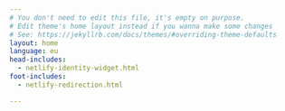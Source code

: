 ```yaml
---
# You don't need to edit this file, it's empty on purpose.
# Edit theme's home layout instead if you wanna make some changes
# See: https://jekyllrb.com/docs/themes/#overriding-theme-defaults
layout: home
language: eu
head-includes:
  - netlify-identity-widget.html
foot-includes:
  - netlify-redirection.html

---
```

